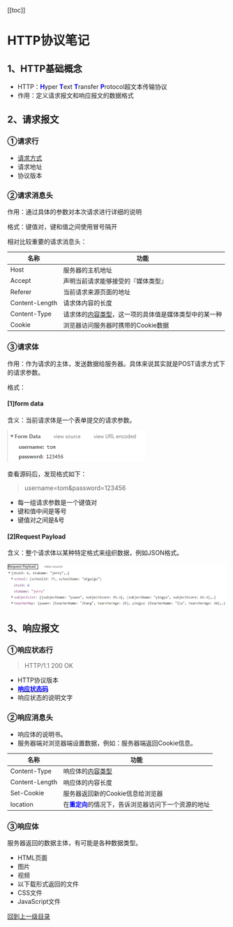[[toc]]

# HTTP协议笔记

## 1、HTTP基础概念

- HTTP：<span style="color:blue;font-weight:bold;">H</span>yper <span style="color:blue;font-weight:bold;">T</span>ext <span style="color:blue;font-weight:bold;">T</span>ransfer <span style="color:blue;font-weight:bold;">P</span>rotocol超文本传输协议
- 作用：定义请求报文和响应报文的数据格式



## 2、请求报文

### ①请求行

- [请求方式](note004-HTTP-method.html)
- 请求地址
- 协议版本



### ②请求消息头

作用：通过具体的参数对本次请求进行详细的说明

格式：键值对，键和值之间使用冒号隔开

相对比较重要的请求消息头：

| 名称           | 功能                                                         |
| -------------- | ------------------------------------------------------------ |
| Host           | 服务器的主机地址                                             |
| Accept         | 声明当前请求能够接受的『媒体类型』                           |
| Referer        | 当前请求来源页面的地址                                       |
| Content-Length | 请求体内容的长度                                             |
| Content-Type   | 请求体的[内容类型](note004-HTTP-MIME.html)，这一项的具体值是媒体类型中的某一种 |
| Cookie         | 浏览器访问服务器时携带的Cookie数据                           |



### ③请求体

作用：作为请求的主体，发送数据给服务器。具体来说其实就是POST请求方式下的请求参数。

格式：



#### [1]form data

含义：当前请求体是一个表单提交的请求参数。

![./images](./images/img004.png)

查看源码后，发现格式如下：

> username=tom&password=123456

- 每一组请求参数是一个键值对
- 键和值中间是等号
- 键值对之间是&号



#### [2]Request Payload

含义：整个请求体以某种特定格式来组织数据，例如JSON格式。

![./images](./images/img005.png)



## 3、响应报文

### ①响应状态行

> HTTP/1.1 200 OK

- HTTP协议版本
- [<span style="color:blue;font-weight:bold;">响应状态码</span>](note004-HTTP-code.html)
- 响应状态的说明文字



### ②响应消息头

- 响应体的说明书。
- 服务器端对浏览器端设置数据，例如：服务器端返回Cookie信息。

| 名称           | 功能                                                         |
| -------------- | ------------------------------------------------------------ |
| Content-Type   | 响应体的[内容类型](note004-HTTP-MIME.html)                   |
| Content-Length | 响应体的内容长度                                             |
| Set-Cookie     | 服务器返回新的Cookie信息给浏览器                             |
| location       | 在<span style="color:blue;font-weight:bold;">重定向</span>的情况下，告诉浏览器访问下一个资源的地址 |



### ③响应体

服务器返回的数据主体，有可能是各种数据类型。

- HTML页面
- 图片
- 视频
- 以下载形式返回的文件
- CSS文件
- JavaScript文件



[回到上一级目录](index.html)